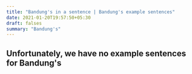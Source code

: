 ```yaml
---
title: "Bandung's in a sentence | Bandung's example sentences"
date: 2021-01-20T19:57:50+05:30
draft: falses
summary: "Bandung's"
---
```

## Unfortunately, we have no example sentences for Bandung's                 
